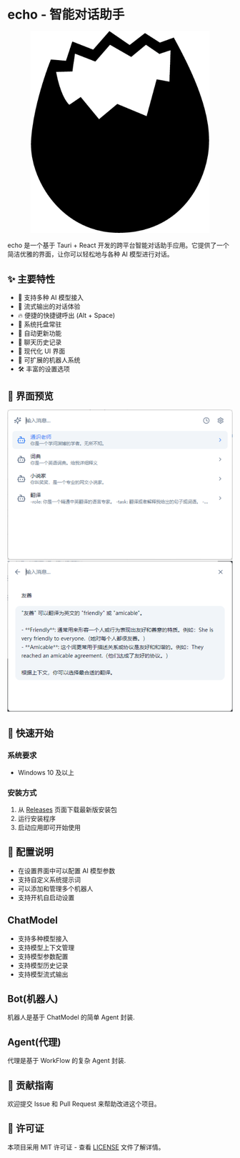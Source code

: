 # echo - 智能对话助手

<div align="center">
    <img src="public/icon.png" alt="echo Logo" width="400" />
</div>

echo 是一个基于 Tauri + React 开发的跨平台智能对话助手应用。它提供了一个简洁优雅的界面，让你可以轻松地与各种 AI 模型进行对话。

## ✨ 主要特性

- 🤖 支持多种 AI 模型接入
- 💬 流式输出的对话体验
- 🔥 便捷的快捷键呼出 (Alt + Space)
- 🎯 系统托盘常驻
- 🔄 自动更新功能
- 📝 聊天历史记录
- 🎨 现代化 UI 界面
- 🔌 可扩展的机器人系统
- 🛠 丰富的设置选项

## 📸 界面预览

<div align="center">
    <img src="docs/image.png" alt="echo Logo" width="600"/>
</div>
<div align="center">
    <img src="docs/chat.png" alt="History View" width="600"/>
</div>

## 🚀 快速开始

### 系统要求

- Windows 10 及以上

### 安装方式

1. 从 [Releases](https://github.com/yourusername/echo/releases) 页面下载最新版安装包
2. 运行安装程序
3. 启动应用即可开始使用

## 🔧 配置说明

- 在设置界面中可以配置 AI 模型参数
- 支持自定义系统提示词
- 可以添加和管理多个机器人
- 支持开机自启动设置

## ChatModel

- 支持多种模型接入
- 支持模型上下文管理
- 支持模型参数配置
- 支持模型历史记录
- 支持模型流式输出

## Bot(机器人)

机器人是基于 ChatModel 的简单 Agent 封装.

## Agent(代理)

代理是基于 WorkFlow 的复杂 Agent 封装.

## 🤝 贡献指南

欢迎提交 Issue 和 Pull Request 来帮助改进这个项目。

## 📄 许可证

本项目采用 MIT 许可证 - 查看 [LICENSE](LICENSE) 文件了解详情。
